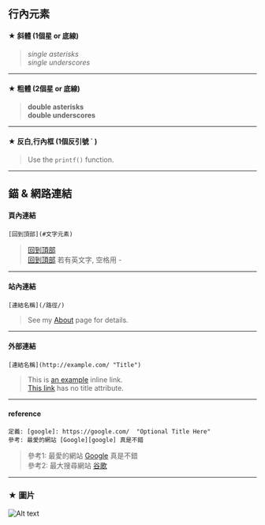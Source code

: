## 行內元素

#### ★ 斜體 (1個星 or 底線)
> *single asterisks*  
_single underscores_

----------------------------------
#### ★ 粗體 (2個星 or 底線)
> **double asterisks**  
__double underscores__ 

----------------------------------
#### ★ 反白,行內框 (1個反引號 ` ) 
> Use the `printf()` function.  

----------------------------------
## 錨 & 網路連結

#### 頁內連結
`[回到頂部](#文字元素)`
>[回到頂部](#文字元素)  
>[回到頂部](#a-bb-cc) 若有英文字, 空格用 -
----------------------------------
#### 站內連結
`[連結名稱](/路徑/)`
>See my [About](/about/) page for details. 
----------------------------------
#### 外部連結
`[連結名稱](http://example.com/ "Title")`
>This is [an example](http://example.com/ "Title") inline link.  
>[This link](http://example.net/) has no title attribute.
----------------------------------
#### reference
```
定義: [google]: https://google.com/  "Optional Title Here"
參考: 最愛的網站 [Google][google] 真是不錯  
```
>[google]: https://google.com/  "Optional Title Here"
>參考1: 最愛的網站 [Google][google] 真是不錯  
>參考2: 最大搜尋網站 [谷歌][google]
----------------------------------
### ★ 圖片
![Alt text](https://www.google.com.tw/images/branding/googlelogo/2x/googlelogo_color_272x92dp.png  "Optional title")
